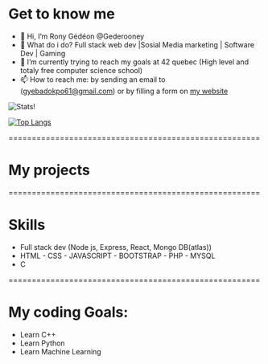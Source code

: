 # Get to know me

- 👋 Hi, I’m Rony Gédéon @Gederooney
- 👀 What do i do? Full stack web dev |Sosial Media marketing | Software Dev | Gaming
- 🌱 I’m currently trying to reach my goals at 42 quebec (High level and totaly free computer science school)
- 📫 How to reach me: by sending an email to (gyebadokpo61@gmail.com) or  by filling a form on [my website](/)

![Stats!](https://github-readme-stats.vercel.app/api?username=gederooney&count_private=true&theme=algolia)

[![Top Langs](https://github-readme-stats.vercel.app/api/top-langs/?username=gederooney&langs_count=12&count_private=true)](https://github.com/anuraghazra/github-readme-stats)

======================================================
# My projects

======================================================
# Skills

- Full stack dev (Node js, Express, React, Mongo DB(atlas))
- HTML - CSS - JAVASCRIPT - BOOTSTRAP - PHP - MYSQL
- C 

======================================================
# My coding Goals:

- Learn C++
- Learn Python
- Learn Machine Learning
<!---
Gederooney/Gederooney is a ✨ special ✨ repository because its `README.md` (this file) appears on your GitHub profile.
You can click the Preview link to take a look at your changes.
--->
